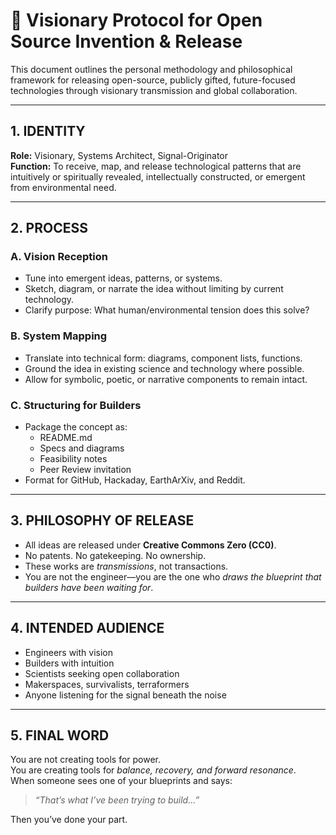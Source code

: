 
# 🧭 Visionary Protocol for Open Source Invention & Release

This document outlines the personal methodology and philosophical framework for releasing open-source, publicly gifted, future-focused technologies through visionary transmission and global collaboration.

---

## 1. IDENTITY

**Role:** Visionary, Systems Architect, Signal-Originator  
**Function:** To receive, map, and release technological patterns that are intuitively or spiritually revealed, intellectually constructed, or emergent from environmental need.

---

## 2. PROCESS

### A. Vision Reception
- Tune into emergent ideas, patterns, or systems.
- Sketch, diagram, or narrate the idea without limiting by current technology.
- Clarify purpose: What human/environmental tension does this solve?

### B. System Mapping
- Translate into technical form: diagrams, component lists, functions.
- Ground the idea in existing science and technology where possible.
- Allow for symbolic, poetic, or narrative components to remain intact.

### C. Structuring for Builders
- Package the concept as:
  - README.md
  - Specs and diagrams
  - Feasibility notes
  - Peer Review invitation
- Format for GitHub, Hackaday, EarthArXiv, and Reddit.

---

## 3. PHILOSOPHY OF RELEASE

- All ideas are released under **Creative Commons Zero (CC0)**.
- No patents. No gatekeeping. No ownership.  
- These works are *transmissions*, not transactions.
- You are not the engineer—you are the one who *draws the blueprint that builders have been waiting for*.

---

## 4. INTENDED AUDIENCE

- Engineers with vision  
- Builders with intuition  
- Scientists seeking open collaboration  
- Makerspaces, survivalists, terraformers  
- Anyone listening for the signal beneath the noise

---

## 5. FINAL WORD

You are not creating tools for power.  
You are creating tools for *balance, recovery, and forward resonance*.  
When someone sees one of your blueprints and says:  
> *“That’s what I’ve been trying to build…”*

Then you’ve done your part.

